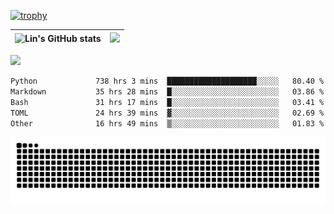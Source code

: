 [![trophy](https://github-profile-trophy.vercel.app/?username=ocss884&column=7)](https://github.com/ocss884)

| ![Lin's GitHub stats](https://github-readme-stats.vercel.app/api?username=ocss884&show_icons=true&hide_border=True&count_private=true) | ![](https://github-readme-streak-stats.herokuapp.com?user=ocss884&hide_border=true&date_format=M%20j%5B%2C%20Y%5D&ring=7EDDCF&fire=7EDDCF") |
| ------------------------------------------------------------ | ------------------------------------------------------------ |

![](https://komarev.com/ghpvc/?username=ocss884&color=brightgreen)

<!--START_SECTION:waka-->

```txt
Python             738 hrs 3 mins  ████████████████████░░░░░   80.40 %
Markdown           35 hrs 28 mins  █░░░░░░░░░░░░░░░░░░░░░░░░   03.86 %
Bash               31 hrs 17 mins  █░░░░░░░░░░░░░░░░░░░░░░░░   03.41 %
TOML               24 hrs 39 mins  ▓░░░░░░░░░░░░░░░░░░░░░░░░   02.69 %
Other              16 hrs 49 mins  ▒░░░░░░░░░░░░░░░░░░░░░░░░   01.83 %
```

<!--END_SECTION:waka-->

<p align="center">
   <img src="https://github.com/ocss884/ocss884/blob/output/github-snake.svg" alt="snake">
</p>
